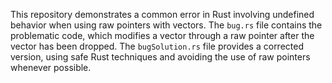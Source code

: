 This repository demonstrates a common error in Rust involving undefined behavior when using raw pointers with vectors. The `bug.rs` file contains the problematic code, which modifies a vector through a raw pointer after the vector has been dropped. The `bugSolution.rs` file provides a corrected version, using safe Rust techniques and avoiding the use of raw pointers whenever possible.